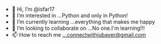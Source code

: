 - 👋 Hi, I’m @isfar17
- 👀 I’m interested in ...Python and only in Python!
- 🌱 I’m currently learning ...everything that makes me happy
- 💞️ I’m looking to collaborate on ...No one.I'm learning!!!
- 📫 How to reach me ...connectwithjubayer@gmail.com

<!---
isfar17/isfar17 is a ✨ special ✨ repository because its `README.md` (this file) appears on your GitHub profile.
You can click the Preview link to take a look at your changes.
--->
